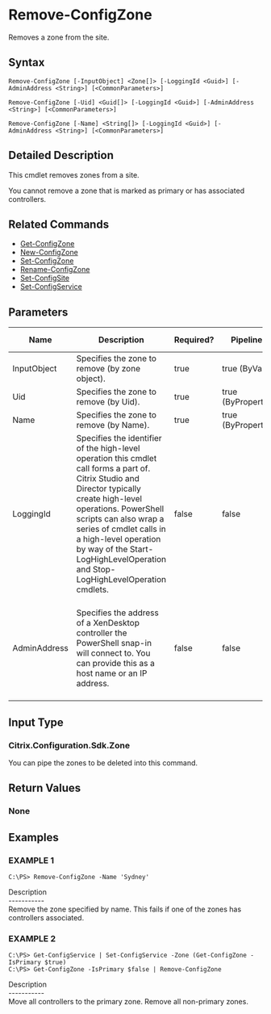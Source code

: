 ﻿# Remove-ConfigZone

   Removes a zone from the site.

## Syntax
```
Remove-ConfigZone [-InputObject] <Zone[]> [-LoggingId <Guid>] [-AdminAddress <String>] [<CommonParameters>]

Remove-ConfigZone [-Uid] <Guid[]> [-LoggingId <Guid>] [-AdminAddress <String>] [<CommonParameters>]

Remove-ConfigZone [-Name] <String[]> [-LoggingId <Guid>] [-AdminAddress <String>] [<CommonParameters>]
```

## Detailed Description
   This cmdlet removes zones from a site.

You cannot remove a zone that is marked as primary or has associated controllers.

## Related Commands
  * [Get-ConfigZone](Get-ConfigZone/)
  * [New-ConfigZone](New-ConfigZone/)
  * [Set-ConfigZone](Set-ConfigZone/)
  * [Rename-ConfigZone](Rename-ConfigZone/)
  * [Set-ConfigSite](Set-ConfigSite/)
  * [Set-ConfigService](Set-ConfigService/)
## Parameters

| Name   | Description | Required? | Pipeline Input | Default Value |
| --- | --- | --- | --- | --- |
| InputObject | Specifies the zone to remove (by zone object). | true | true (ByValue) |  |
| Uid | Specifies the zone to remove (by Uid). | true | true (ByPropertyName) |  |
| Name | Specifies the zone to remove (by Name). | true | true (ByPropertyName) |  |
| LoggingId | Specifies the identifier of the high-level operation this cmdlet call forms a part of. Citrix Studio and Director typically create high-level operations. PowerShell scripts can also wrap a series of cmdlet calls in a high-level operation by way of the Start-LogHighLevelOperation and Stop-LogHighLevelOperation cmdlets. | false | false |  |
| AdminAddress | Specifies the address of a XenDesktop controller the PowerShell snap-in will connect to. You can provide this as a host name or an IP address. | false | false | Localhost. Once a value is provided by any cmdlet, this value becomes the default. |

## Input Type
### Citrix.Configuration.Sdk.Zone
   You can pipe the zones to be deleted into this command.
## Return Values
### None
   
## Examples

### EXAMPLE 1
```
C:\PS> Remove-ConfigZone -Name 'Sydney'
```
   Description<br>-----------<br>Remove the zone specified by name. This fails if one of the zones has controllers associated.
### EXAMPLE 2
```
C:\PS> Get-ConfigService | Set-ConfigService -Zone (Get-ConfigZone -IsPrimary $true)
C:\PS> Get-ConfigZone -IsPrimary $false | Remove-ConfigZone
```
   Description<br>-----------<br>Move all controllers to the primary zone. Remove all non-primary zones.
